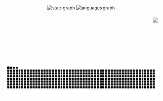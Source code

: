 ###

<div align="center">
  <img src="https://github-readme-stats.vercel.app/api?username=l5n0&hide_title=false&hide_rank=false&show_icons=true&include_all_commits=true&count_private=true&disable_animations=false&theme=dracula&locale=en&hide_border=false" height="150" alt="stats graph"  />
  <img src="https://github-readme-stats.vercel.app/api/top-langs?username=l5n0&locale=en&hide_title=false&layout=compact&card_width=320&langs_count=5&theme=dracula&hide_border=false" height="150" alt="languages graph"  />
</div>

###

<img align="right" height="150" src="https://img1.picmix.com/output/stamp/normal/1/8/0/5/485081_db2dd.gif"  />

###

<br clear="both">

<img src="https://raw.githubusercontent.com/l5n0/l5n0/output/snake.svg" alt="Snake animation" />

###
